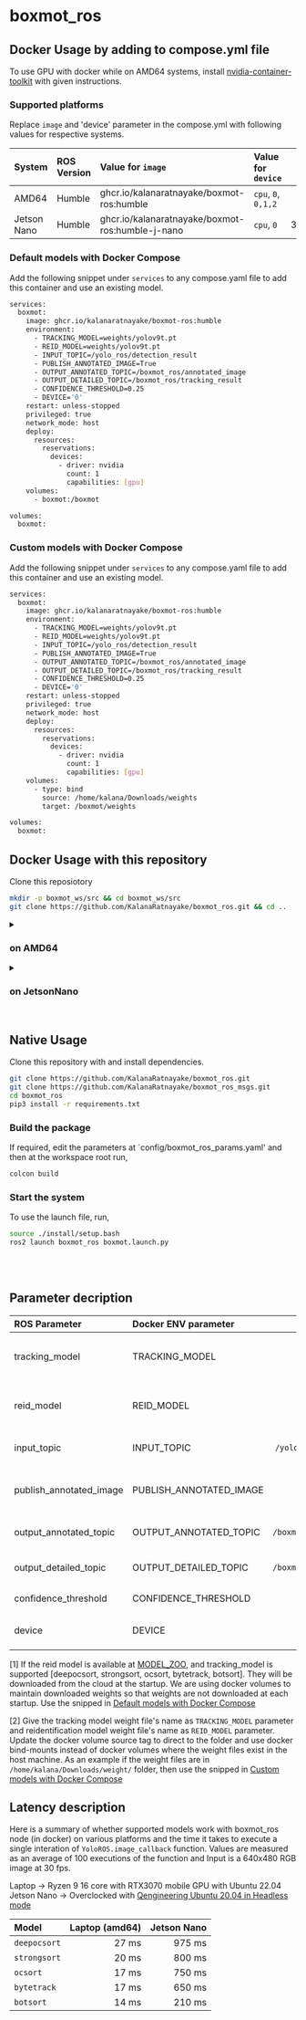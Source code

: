 # boxmot_ros

## Docker Usage by adding to compose.yml file

To use GPU with docker while on AMD64 systems, install [nvidia-container-toolkit](https://docs.nvidia.com/datacenter/cloud-native/container-toolkit/latest/install-guide.html) with given instructions.

### Supported platforms

Replace `image` and 'device' parameter in the compose.yml with following values for respective systems.

| System              | ROS Version | Value for `image`                                 | Value for `device`  | Size    |
| :---                | :---        | :---                                              |  :---               | :---:   |
| AMD64               | Humble      | ghcr.io/kalanaratnayake/boxmot-ros:humble         | `cpu`, `0`, `0,1,2` | 5.64 GB |
| Jetson Nano         | Humble      | ghcr.io/kalanaratnayake/boxmot-ros:humble-j-nano  | `cpu`, `0`          | 3.29GB  |

### Default models with Docker Compose

Add the following snippet under `services` to any compose.yaml file to add this container and use an existing model.

```bash
services:
  boxmot:
    image: ghcr.io/kalanaratnayake/boxmot-ros:humble
    environment:
      - TRACKING_MODEL=weights/yolov9t.pt
      - REID_MODEL=weights/yolov9t.pt
      - INPUT_TOPIC=/yolo_ros/detection_result
      - PUBLISH_ANNOTATED_IMAGE=True
      - OUTPUT_ANNOTATED_TOPIC=/boxmot_ros/annotated_image
      - OUTPUT_DETAILED_TOPIC=/boxmot_ros/tracking_result
      - CONFIDENCE_THRESHOLD=0.25
      - DEVICE='0'
    restart: unless-stopped
    privileged: true
    network_mode: host
    deploy:
      resources:
        reservations:
          devices:
            - driver: nvidia
              count: 1
              capabilities: [gpu]   
    volumes:
      - boxmot:/boxmot

volumes:
  boxmot:
```

### Custom models with Docker Compose

Add the following snippet under `services` to any compose.yaml file to add this container and use an existing model.

```bash
services:
  boxmot:
    image: ghcr.io/kalanaratnayake/boxmot-ros:humble
    environment:
      - TRACKING_MODEL=weights/yolov9t.pt
      - REID_MODEL=weights/yolov9t.pt
      - INPUT_TOPIC=/yolo_ros/detection_result
      - PUBLISH_ANNOTATED_IMAGE=True
      - OUTPUT_ANNOTATED_TOPIC=/boxmot_ros/annotated_image
      - OUTPUT_DETAILED_TOPIC=/boxmot_ros/tracking_result
      - CONFIDENCE_THRESHOLD=0.25
      - DEVICE='0'
    restart: unless-stopped
    privileged: true
    network_mode: host
    deploy:
      resources:
        reservations:
          devices:
            - driver: nvidia
              count: 1
              capabilities: [gpu]   
    volumes:
      - type: bind
        source: /home/kalana/Downloads/weights
        target: /boxmot/weights

volumes:
  boxmot:
```

## Docker Usage with this repository

Clone this reposiotory

```bash
mkdir -p boxmot_ws/src && cd boxmot_ws/src
git clone https://github.com/KalanaRatnayake/boxmot_ros.git && cd ..
```

<details> 
<summary> <h3> on AMD64 </h3> </summary>

Pull the Docker image and start compose (No need to run `docker compose build`)
```bash
cd src/boxmot_ros/docker
docker compose -f compose.amd64.yaml pull
docker compose -f compose.amd64.yaml up
```
</details>

<details> 
<summary> <h3> on JetsonNano </h3> </summary>

Pull the Docker image and start compose (No need to run `docker compose build`)
```bash
cd src/boxmot_ros/docker
docker compose -f compose.jnano.yaml pull
docker compose -f compose.jnano.yaml up
```
</details>

<br>

## Native Usage

Clone this repository with and install dependencies.

```bash
git clone https://github.com/KalanaRatnayake/boxmot_ros.git
git clone https://github.com/KalanaRatnayake/boxmot_ros_msgs.git
cd boxmot_ros
pip3 install -r requirements.txt
```

### Build the package

If required, edit the parameters at `config/boxmot_ros_params.yaml' and then at the workspace root run,
```bash
colcon build
```
### Start the system

To use the launch file, run,

```bash
source ./install/setup.bash
ros2 launch boxmot_ros boxmot.launch.py
```

<br>
<br>

## Parameter decription

| ROS Parameter           | Docker ENV parameter    | Default Value                | Description |
| :---                    | :---                    | :---:                        | :---        |
| tracking_model          | TRACKING_MODEL          | `deepocsort`                 | Model to be used for tracking. see [1] for default models and [2] for custom models |
| reid_model              | REID_MODEL              | `yolov9t.pt`                 | Model to be used for reidentification. see [1] for default models and [2] for custom models |
| input_topic             | INPUT_TOPIC             | `/yolo_ros/detection_result` | Topic to subscribe for RGB image. Accepts `sensor_msgs/Image` |
| publish_annotated_image | PUBLISH_ANNOTATED_IMAGE | `False`                      | Whether to publish annotated image, increases callback execution time when set to `True` |
| output_annotated_topic  | OUTPUT_ANNOTATED_TOPIC  | `/boxmot_ros/annotated_image` | Topic for publishing annotated images uses `sensor_msgs/Image` |
| output_detailed_topic   | OUTPUT_DETAILED_TOPIC   | `/boxmot_ros/tracking_result` | Topic for publishing detailed results uses `boxmot_ros_msgs/YoloResult` |
| confidence_threshold    | CONFIDENCE_THRESHOLD    | `0.25`                      | Confidence threshold for predictions |
| device                  | DEVICE                  | `'0'`                       | `cpu` for CPU, `0` for gpu, `0,1,2,3` if there are multiple GPUs |


[1] If the reid model is available at [MODEL_ZOO](https://kaiyangzhou.github.io/deep-person-reid/MODEL_ZOO), and tracking_model is supported [deepocsort, strongsort, ocsort, bytetrack, botsort]. They will be downloaded from the cloud at the startup. We are using docker volumes to maintain downloaded weights so that weights are not downloaded at each startup. Use the snipped in [Default models with Docker Compose](https://github.com/KalanaRatnayake/boxmot_ros#default-models-with-docker-compose)

[2] Give the tracking model weight file's name as `TRACKING_MODEL` parameter and reidentification model weight file's name as `REID_MODEL` parameter. Update the docker volume source tag to direct to the folder and use docker bind-mounts instead of docker volumes where the weight files exist in the host machine. As an example if the weight files are in `/home/kalana/Downloads/weight/` folder, then use the snipped in [Custom models with Docker Compose](https://github.com/KalanaRatnayake/boxmot_ros#custom-models-with-docker-compose)

## Latency description

Here is a summary of whether supported models work with boxmot_ros node (in docker) on various platforms and the time it takes to execute a single interation of `YoloROS.image_callback` function. Values are measured as an average of 100 executions of the function and Input is a 640x480 RGB image at 30 fps.

Laptop -> Ryzen 9 16 core with RTX3070 mobile GPU with Ubuntu 22.04
Jetson Nano -> Overclocked with [Qengineering Ubuntu 20.04 in Headless mode](https://github.com/Qengineering/Jetson-Nano-Ubuntu-20-image?tab=readme-ov-file#headless)

| Model | Laptop (amd64) | Jetson Nano |
| :---  |  ---: | ---: |
| `deepocsort` | 27 ms |  975 ms |
| `strongsort` | 20 ms |  800 ms |
| `ocsort`     | 17 ms |  750 ms |
| `bytetrack`  | 17 ms |  650 ms |
| `botsort`    | 14 ms |  210 ms |
